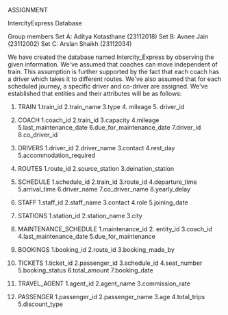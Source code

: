 ASSIGNMENT

IntercityExpress Database

Group members
Set A: Aditya Kotasthane (23112018)
Set B: Avnee Jain (23112002)
Set C: Arslan Shaikh (23112034)

We have created the database named Intercity_Express by observing the given information. We've assumed that coaches can move independent of train. This assumption is further supported by the fact that each coach has a driver which takes it to different routes. We've also assumed  that for each scheduled journey, a specific driver and co-driver are assigned. We've established that entities and their attributes will be as follows:


1. TRAIN
   1.train_id
   2.train_name
   3.type
   4. mileage
   5. driver_id

2. COACH
   1.coach_id
   2.train_id
   3.capacity
   4.mileage
   5.last_maintenance_date
   6.due_for_maintenance_date
   7.driver_id
   8.co_driver_id

3. DRIVERS
   1.driver_id
   2.driver_name
   3.contact
   4.rest_day
   5.accommodation_required

4. ROUTES
   1.route_id
   2.source_station
   3.deination_station

5. SCHEDULE
   1.schedule_id
   2.train_id
   3.route_id
   4.departure_time
   5.arrival_time
   6.driver_name
   7.co_driver_name
   8.yearly_delay

6. STAFF
   1.staff_id
   2.staff_name
   3.contact
   4.role
   5.joining_date

7. STATIONS
   1.station_id
   2.station_name
   3.city

8. MAINTENANCE_SCHEDULE
   1.maintenance_id
   2. entity_id
   3.coach_id
   4.last_maintenance_date
   5.due_for_maintenance

9. BOOKINGS
   1.booking_id
   2.route_id
   3.booking_made_by

10. TICKETS
    1.ticket_id
    2.passenger_id
    3.schedule_id
    4.seat_number
    5.booking_status
    6.total_amount
    7.booking_date

11. TRAVEL_AGENT
    1.agent_id
    2.agent_name
    3.commission_rate

12. PASSENGER
    1.passenger_id
    2.passenger_name
    3.age
    4.total_trips
    5.discount_type


